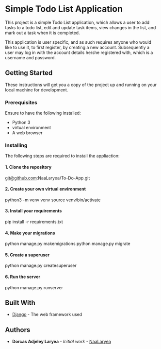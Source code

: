 # Simple Todo List Application

This project is a simple Todo List application, which allows a user to add tasks to a todo list, edit and update task items, view changes in the list, and mark out a task when it is completed. 

This application is user specific, and as such requires anyone who would like to use it, to first register, by creating a new account. Subsequently a user may log in with the account details he/she registered with, which is a username and password.

## Getting Started

These instructions will get you a copy of the project up and running on your local machine for development.

### Prerequisites

Ensure to have the following installed:

- Python 3
- virtual environment
- A web browser

### Installing

The following steps are required to install the appliaction:

#### 1. Clone the repository 

git@github.com:NaaLaryea/To-Do-App.git

#### 2. Create your own virtual environment

python3 -m venv venv
source venv/bin/activate

#### 3. Install your requirements

pip install -r requirements.txt

#### 4. Make your migrations

python manage.py makemigrations
python manage.py migrate

#### 5. Create a superuser

python manage.py createsuperuser

#### 6. Run the server

python manage.py runserver

## Built With

* [Django](https://djangoproject.com/) - The web framework used


## Authors

* **Dorcas Adjeley Laryea** - *Initial work* - [NaaLaryea](https://github.com/NaaLaryea)

